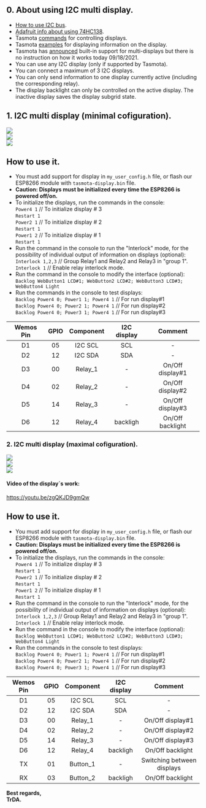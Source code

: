 ## 0. About using I2C multi display.   
 - [How to use I2C bus](https://github.com/arendst/Tasmota/discussions/10827).  
 - [Adafruit info about using 74HC138](https://learn.adafruit.com/delorean-time-circuit/circuit-trickery).
 - Tasmota [commands](https://tasmota.github.io/docs/Commands/#displays) for controlling displays.  
 - Tasmota [examples](https://tasmota.github.io/docs/Displays/#rule-examples-for-scripting-examples-see-scripting-docs) for displaying information on the display.  
 - Tasmota has [announced](https://github.com/arendst/Tasmota/pull/11821) built-in support for multi-displays but there is no instruction on how it works today 09/18/2021. 
 - You can use any I2C display (only if supported by Tasmota).
 - You can connect a maximum of 3 I2C displays.
 - You can only send information to one display currently active (including the corresponding relay).  
 - The display backlight can only be controlled on the active display. The inactive display saves the display subgrid state.  

## 1. I2C multi display (minimal cofiguration).
![](https://raw.githubusercontent.com/TrDA-hab/Projects/master/I2C%20multi%20display/4161.jpg)  
![](https://raw.githubusercontent.com/TrDA-hab/Projects/master/I2C%20multi%20display/4162.jpg)   
![](https://raw.githubusercontent.com/TrDA-hab/Projects/master/I2C%20multi%20display/20210918_152007.jpg)   
## How to use it.  
 - You must add support for display in `my_user_config.h` file, or flash our ESP8266 module with `tasmota-display.bin` file.   
 - **Caution: Displays must be initialized every time the ESP8266 is powered off/on.**
 - To initialize the displays, run the commands in the console:  
   `Power4 1` // To initialize display # 3  
   `Restart 1`  
   `Power2 1` // To initialize display # 2  
   `Restart 1`  
   `Power1 2` // To initialize display # 1  
   `Restart 1`  
 - Run the command in the console  to run the "Interlock" mode, for the possibility of individual output of information on displays (optional):  
   `Interlock 1,2,3` // Group Relay1 and Relay2 and Relay3 in "group 1".  
   `Interlock 1`     // Enable relay interlock mode.  
 - Run the command in the console to modify the interface (optional):   
   `Backlog WebButton1 LCD#1; WebButton2 LCD#2; WebButton3 LCD#3; WebButton4 Light`  
 - Run the commands in the console to test displays:  
    `Backlog Power4 0; Power1 1; Power4 1` // For run display#1  
    `Backlog Power4 0; Power2 1; Power4 1` // For run display#2  
    `Backlog Power4 0; Power3 1; Power4 1` // For run display#3  

Wemos Pin|GPIO|Component|I2C display|Сomment|
:-:|:-:|:-:|:-:|:-:
D1|05|I2C SCL|SCL|-
D2|12|I2C SDA|SDA|-
D3|00|Relay_1|-|On/Off display#1
D4|02|Relay_2|-|On/Off display#2
D5|14|Relay_3|-|On/Off display#3
D6|12|Relay_4|backligh|On/Off backlight

### 2. I2C multi display (maximal cofiguration).
![](https://raw.githubusercontent.com/TrDA-hab/Projects/master/I2C%20multi%20display/4171.jpg)  
![](https://raw.githubusercontent.com/TrDA-hab/Projects/master/I2C%20multi%20display/4172.jpg)   
![](https://raw.githubusercontent.com/TrDA-hab/Projects/master/I2C%20multi%20display/20210918_152007.jpg)  

#### Video of the display`s work:   
https://youtu.be/zgQKJD9gmQw   

## How to use it.  
 - You must add support for display in `my_user_config.h` file, or flash our ESP8266 module with `tasmota-display.bin` file.   
 - **Caution: Displays must be initialized every time the ESP8266 is powered off/on.**
 - To initialize the displays, run the commands in the console:  
   `Power4 1` // To initialize display # 3  
   `Restart 1`  
   `Power2 1` // To initialize display # 2  
   `Restart 1`  
   `Power1 2` // To initialize display # 1  
   `Restart 1`  
 - Run the command in the console  to run the "Interlock" mode, for the possibility of individual output of information on displays (optional):  
   `Interlock 1,2,3` // Group Relay1 and Relay2 and Relay3 in "group 1".  
   `Interlock 1`     // Enable relay interlock mode.  
 - Run the command in the console to modify the interface (optional):   
   `Backlog WebButton1 LCD#1; WebButton2 LCD#2; WebButton3 LCD#3; WebButton4 Light`  
 - Run the commands in the console to test displays:  
    `Backlog Power4 0; Power1 1; Power4 1` // For run display#1  
    `Backlog Power4 0; Power2 1; Power4 1` // For run display#2  
    `Backlog Power4 0; Power3 1; Power4 1` // For run display#3  

Wemos Pin|GPIO|Component|I2C display|Сomment|
:-:|:-:|:-:|:-:|:-:
D1|05|I2C SCL|SCL|-
D2|12|I2C SDA|SDA|-
D3|00|Relay_1|-|On/Off display#1
D4|02|Relay_2|-|On/Off display#2
D5|14|Relay_3|-|On/Off display#3
D6|12|Relay_4|backligh|On/Off backlight
TX|01|Button_1|-|Switching between displays
RX|03|Button_2|backligh|On/Off backlight

**Best regards,   
TrDA.**

